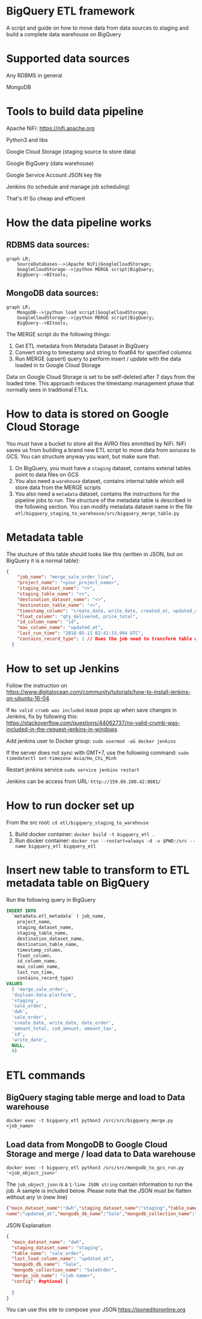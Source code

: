 # BigQuery ETL framework
A script and guide on how to move data from data sources to staging and build a complete data warehouse on BigQuery

# Supported data sources

Any RDBMS in general

MongoDB

# Tools to build data pipeline

Apache NiFi: https://nifi.apache.org

Python3 and libs

Google Cloud Storage (staging source to store data)

Google BigQuery (data warehouse)

Google Service Account JSON key file

Jenkins (to schedule and manage job scheduling)

That's it! So cheap and efficient

# How the data pipeline works

## RDBMS data sources:

```mermaid
graph LR;
    SourceDatabases-->|Apache NiFi|GoogleCloudStorage;
    GoogleCloudStorage-->|python MERGE script|BigQuery;
    BigQuery-->BItools;
```

## MongoDB data sources:

```mermaid
graph LR;
    MongoDB-->|python load script|GoogleCloudStorage;
    GoogleCloudStorage-->|python MERGE script|BigQuery;
    BigQuery-->BItools;
```

The MERGE script do the following things:
1. Get ETL metadata from Metadata Dataset in BigQuery
2. Convert string to timestamp and string to float64 for specified columns
3. Run MERGE (upsert) query to perform insert / update with the data loaded in to Google Cloud Storage

Data on Google Cloud Storage is set to be self-deleted after 7 days from the loaded time. This approach reduces the timestamp management phase that normally sees in traditional ETLs.

# How to data is stored on Google Cloud Storage

You must have a bucket to store all the AVRO files emmitted by NiFi. NiFi saves us from building a brand new ETL script to move data from soruces to GCS.
You can structure anyway you want, but make sure that:

1. On BigQuery, you must have a `staging` dataset, contains extenal tables point to data files on GCS
2. You also need a `warehouse` dataset, contains internal table which will store data from the MERGE scripts
3. You also need a `metadata` dataset, contains the instructions for the pipeline jobs to run. The structure of the metadata table is described in the following section.
You can modify metadata dataset name in the file `etl/bigquery_staging_to_warehouse/src/bigquery_merge_table.py`

# Metadata table

The stucture of this table should looks like this (written in JSON, but on BigQuery it is a normal table):
```json
{
    "job_name": "merge_sale_order_line",
    "project_name": "<your_project_name>",
    "staging_dataset_name": "<>",
    "staging_table_name": "<>",
    "destination_dataset_name": "<>",
    "destination_table_name": "<>",
    "timestamp_column": "create_date, write_date, created_at, updated_at",
    "float_column": "qty_delivered, price_total",
    "id_column_name": "id",
    "max_column_name": "updated_at",
    "last_run_time": "2018-05-11 02:41:33.994 UTC",
    "contains_record_type": 1 // Does the job need to transform table with RECORD field
  }
```

# How to set up Jenkins

Follow the instruction on https://www.digitalocean.com/community/tutorials/how-to-install-jenkins-on-ubuntu-16-04

If `No valid crumb was included` issue pops up when save changes in Jenkins, fix by following this: https://stackoverflow.com/questions/44062737/no-valid-crumb-was-included-in-the-request-jenkins-in-windows

Add jenkins user to Docker group: `sudo usermod -aG docker jenkins`

If the server does not sync with GMT+7, use the following command: `sudo timedatectl set-timezone Asia/Ho_Chi_Minh`

Restart jenkins service `sudo service jenkins restart`

Jenkins can be access from URL: `http://159.89.200.42:8081/`

# How to run docker set up

From the src root: `cd etl/bigquery_staging_to_warehouse`

1. Build docker container: `docker build -t bigquery_etl .`
2. Run docker container: `docker run --restart=always -d -v $PWD:/src --name bigquery_etl bigquery_etl`

# Insert new table to transform to ETL metadata table on BigQuery

Run the following query in BigQuery

```sql
INSERT INTO
  `metadata.etl_metadata` ( job_name,
    project_name,
    staging_dataset_name,
    staging_table_name,
    destination_dataset_name,
    destination_table_name,
    timestamp_column,
    float_column,
    id_column_name,
    max_column_name,
    last_run_time,
    contains_record_type)
VALUES
  ( 'merge_sale_order', 
  'duyluan-data-platform', 
  'staging', 
  'sale_order', 
  'dwh', 
  'sale_order', 
  'create_date, write_date, date_order', 
  'amount_total, cod_amount, amount_tax', 
  'id', 
  'write_date', 
  NULL,
  0)
  ```
  
# ETL commands

## BigQuery staging table merge and load to Data warehouse

`docker exec -t bigquery_etl python3 /src/src/bigquery_merge.py <job_name>`

## Load data from MongoDB to Google Cloud Storage and merge / load data to Data warehouse

`docker exec -t bigquery_etl python3 /src/src/mongodb_to_gcs_run.py '<job_object_json>'`

The `job_object_json` is a `1-line JSON string` contain information to run the job. A sample is included below.
Please note that the JSON must be flatten without any \n (new line)

```json
{"main_dataset_name":"dwh","staging_dataset_name":"staging","table_name":"sale_order","last_load_column_
name":"updated_at","mongodb_db_name":"Sale","mongodb_collection_name":"SaleOrder","merge_job_name":"merge_sale_order","config":{}}
```

JSON Explanation

```json
{
  "main_dataset_name": "dwh",
  "staging_dataset_name": "staging",
  "table_name": "sale_order",
  "last_load_column_name": "updated_at",
  "mongodb_db_name": "Sale",
  "mongodb_collection_name": "SaleOrder",
  "merge_job_name": "<job name>",
  "config": #optional {
    
  }
}

```

You can use this site to compose your JSON https://jsoneditoronline.org

